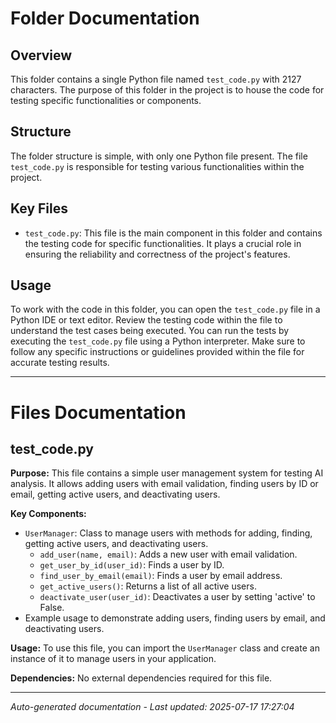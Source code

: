 # Folder Documentation

## Overview
This folder contains a single Python file named `test_code.py` with 2127 characters. The purpose of this folder in the project is to house the code for testing specific functionalities or components.

## Structure
The folder structure is simple, with only one Python file present. The file `test_code.py` is responsible for testing various functionalities within the project.

## Key Files
- `test_code.py`: This file is the main component in this folder and contains the testing code for specific functionalities. It plays a crucial role in ensuring the reliability and correctness of the project's features.

## Usage
To work with the code in this folder, you can open the `test_code.py` file in a Python IDE or text editor. Review the testing code within the file to understand the test cases being executed. You can run the tests by executing the `test_code.py` file using a Python interpreter. Make sure to follow any specific instructions or guidelines provided within the file for accurate testing results.

---

# Files Documentation

## test_code.py

**Purpose:** This file contains a simple user management system for testing AI analysis. It allows adding users with email validation, finding users by ID or email, getting active users, and deactivating users.

**Key Components:**
- `UserManager`: Class to manage users with methods for adding, finding, getting active users, and deactivating users.
  - `add_user(name, email)`: Adds a new user with email validation.
  - `get_user_by_id(user_id)`: Finds a user by ID.
  - `find_user_by_email(email)`: Finds a user by email address.
  - `get_active_users()`: Returns a list of all active users.
  - `deactivate_user(user_id)`: Deactivates a user by setting 'active' to False.
- Example usage to demonstrate adding users, finding users by email, and deactivating users.

**Usage:** To use this file, you can import the `UserManager` class and create an instance of it to manage users in your application.

**Dependencies:** No external dependencies required for this file.

---
*Auto-generated documentation - Last updated: 2025-07-17 17:27:04*
